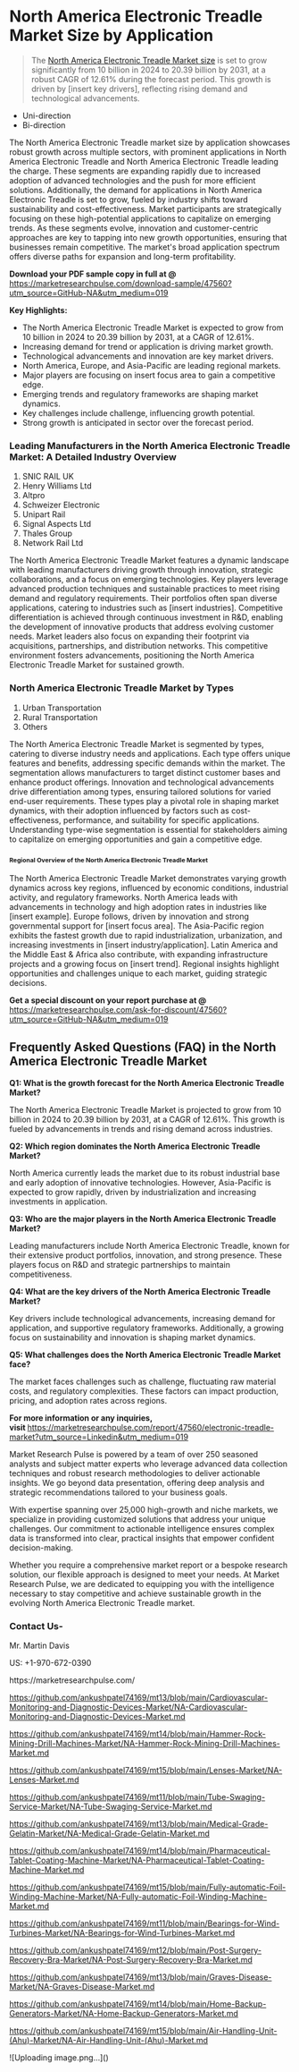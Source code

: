 <h1>North America Electronic Treadle Market&nbsp;Size by Application</h1><blockquote><p>The <a href="https://marketresearchpulse.com/download-sample/47560?utm_source=GitHub-NA&amp;utm_medium=019">North America Electronic Treadle Market size</a> is set to grow significantly from 10 billion in 2024 to 20.39 billion by 2031, at a robust CAGR of 12.61% during the forecast period. This growth is driven by [insert key drivers], reflecting rising demand and technological advancements.</p></blockquote><ul><li>Uni-direction<li> Bi-direction</li></ul><p>The North America Electronic Treadle market size by application showcases robust growth across multiple sectors, with prominent applications in North America Electronic Treadle and North America Electronic Treadle leading the charge. These segments are expanding rapidly due to increased adoption of advanced technologies and the push for more efficient solutions. Additionally, the demand for applications in North America Electronic Treadle is set to grow, fueled by industry shifts toward sustainability and cost-effectiveness. Market participants are strategically focusing on these high-potential applications to capitalize on emerging trends. As these segments evolve, innovation and customer-centric approaches are key to tapping into new growth opportunities, ensuring that businesses remain competitive. The market's broad application spectrum offers diverse paths for expansion and long-term profitability.</p><p><strong>Download your PDF sample copy in full at @ </strong><a href="https://marketresearchpulse.com/download-sample/47560?utm_source=GitHub-NA&amp;utm_medium=019">https://marketresearchpulse.com/download-sample/47560?utm_source=GitHub-NA&amp;utm_medium=019</a></p><p><strong>Key Highlights: </strong></p><ul><li>The North America Electronic Treadle Market is expected to grow from 10 billion in 2024 to 20.39 billion by 2031, at a CAGR of 12.61%.</li><li>Increasing demand for trend or application is driving market growth.</li><li>Technological advancements and innovation are key market drivers.</li><li>North America, Europe, and Asia-Pacific are leading regional markets.</li><li>Major players are focusing on insert focus area to gain a competitive edge.</li><li>Emerging trends and regulatory frameworks are shaping market dynamics.</li><li>Key challenges include challenge, influencing growth potential.</li><li>Strong growth is anticipated in sector over the forecast period.</li></ul><h3>Leading Manufacturers in the North America Electronic Treadle Market: A Detailed Industry Overview</h3><ol><li>SNIC RAIL UK</li><li>Henry Williams Ltd</li><li>Altpro</li><li>Schweizer Electronic</li><li>Unipart Rail</li><li>Signal Aspects Ltd</li><li>Thales Group</li><li>Network Rail Ltd</li></ol><div class="flex max-w-full flex-col flex-grow"><div class="min-h-8 text-message flex w-full flex-col items-end gap-2 whitespace-normal break-words [.text-message+&amp;]:mt-5" dir="auto" data-message-author-role="assistant" data-message-id="fd8432e4-4910-450d-b182-61b7bfb0a01f" data-message-model-slug="gpt-4o"><div class="flex w-full flex-col gap-1 empty:hidden first:pt-[3px]"><div class="markdown prose w-full break-words dark:prose-invert light"><p>The North America Electronic Treadle Market features a dynamic landscape with leading manufacturers driving growth through innovation, strategic collaborations, and a focus on emerging technologies. Key players leverage advanced production techniques and sustainable practices to meet rising demand and regulatory requirements. Their portfolios often span diverse applications, catering to industries such as [insert industries]. Competitive differentiation is achieved through continuous investment in R&amp;D, enabling the development of innovative products that address evolving customer needs. Market leaders also focus on expanding their footprint via acquisitions, partnerships, and distribution networks. This competitive environment fosters advancements, positioning the North America Electronic Treadle Market for sustained growth.</p></div></div></div></div><h3>North America Electronic Treadle Market by Types</h3><ol><li>Urban Transportation<li> Rural Transportation<li> Others</li></ol><div class="flex max-w-full flex-col flex-grow"><div class="min-h-8 text-message flex w-full flex-col items-end gap-2 whitespace-normal break-words [.text-message+&amp;]:mt-5" dir="auto" data-message-author-role="assistant" data-message-id="084470be-0bb7-4664-bddf-5156b4f41249" data-message-model-slug="gpt-4o-mini"><div class="flex w-full flex-col gap-1 empty:hidden first:pt-[3px]"><div class="markdown prose w-full break-words dark:prose-invert light"><p>The North America Electronic Treadle Market is segmented by types, catering to diverse industry needs and applications. Each type offers unique features and benefits, addressing specific demands within the market. The segmentation allows manufacturers to target distinct customer bases and enhance product offerings. Innovation and technological advancements drive differentiation among types, ensuring tailored solutions for varied end-user requirements. These types play a pivotal role in shaping market dynamics, with their adoption influenced by factors such as cost-effectiveness, performance, and suitability for specific applications. Understanding type-wise segmentation is essential for stakeholders aiming to capitalize on emerging opportunities and gain a competitive edge.</p></div></div></div></div><h3><span style="font-size: 11px;">Regional Overview of the North America Electronic Treadle Market</span></h3><div class="flex max-w-full flex-col flex-grow"><div class="min-h-8 text-message flex w-full flex-col items-end gap-2 whitespace-normal break-words [.text-message+&amp;]:mt-5" dir="auto" data-message-author-role="assistant" data-message-id="e9038762-ce64-4e30-91c9-9bd413514231" data-message-model-slug="gpt-4o-mini"><div class="flex w-full flex-col gap-1 empty:hidden first:pt-[3px]"><div class="markdown prose w-full break-words dark:prose-invert light"><p>The North America Electronic Treadle Market demonstrates varying growth dynamics across key regions, influenced by economic conditions, industrial activity, and regulatory frameworks. North America leads with advancements in technology and high adoption rates in industries like [insert example]. Europe follows, driven by innovation and strong governmental support for [insert focus area]. The Asia-Pacific region exhibits the fastest growth due to rapid industrialization, urbanization, and increasing investments in [insert industry/application]. Latin America and the Middle East &amp; Africa also contribute, with expanding infrastructure projects and a growing focus on [insert trend]. Regional insights highlight opportunities and challenges unique to each market, guiding strategic decisions.</p></div></div></div></div><p><strong>Get a special discount on your report purchase at @ </strong><a href="https://marketresearchpulse.com/ask-for-discount/47560?utm_source=GitHub-NA&amp;utm_medium=019">https://marketresearchpulse.com/ask-for-discount/47560?utm_source=GitHub-NA&amp;utm_medium=019</a></p><h2>Frequently Asked Questions (FAQ) in the North America Electronic Treadle Market</h2><p><strong>Q1: What is the growth forecast for the North America Electronic Treadle Market?</strong></p><p>The North America Electronic Treadle Market is projected to grow from 10 billion in 2024 to 20.39 billion by 2031, at a CAGR of 12.61%. This growth is fueled by advancements in trends and rising demand across industries.</p><p><strong>Q2: Which region dominates the North America Electronic Treadle Market?</strong></p><p>North America currently leads the market due to its robust industrial base and early adoption of innovative technologies. However, Asia-Pacific is expected to grow rapidly, driven by industrialization and increasing investments in application.</p><p><strong>Q3: Who are the major players in the North America Electronic Treadle Market?</strong></p><p>Leading manufacturers include North America Electronic Treadle, known for their extensive product portfolios, innovation, and strong presence. These players focus on R&amp;D and strategic partnerships to maintain competitiveness.</p><p><strong>Q4: What are the key drivers of the North America Electronic Treadle Market?</strong></p><p>Key drivers include technological advancements, increasing demand for application, and supportive regulatory frameworks. Additionally, a growing focus on sustainability and innovation is shaping market dynamics.</p><p><strong>Q5: What challenges does the North America Electronic Treadle Market face?</strong></p><p>The market faces challenges such as challenge, fluctuating raw material costs, and regulatory complexities. These factors can impact production, pricing, and adoption rates across regions.</p><p><strong>For more information or any inquiries, visit&nbsp;</strong><a href="https://marketresearchpulse.com/report/47560/electronic-treadle-market?utm_source=Linkedin&utm_medium=019">https://marketresearchpulse.com/report/47560/electronic-treadle-market?utm_source=Linkedin&utm_medium=019</a></p><p>Market Research Pulse is powered by a team of over 250 seasoned analysts and subject matter experts who leverage advanced data collection techniques and robust research methodologies to deliver actionable insights. We go beyond data presentation, offering deep analysis and strategic recommendations tailored to your business goals.</p><p>With expertise spanning over 25,000 high-growth and niche markets, we specialize in providing customized solutions that address your unique challenges. Our commitment to actionable intelligence ensures complex data is transformed into clear, practical insights that empower confident decision-making.</p><p>Whether you require a comprehensive market report or a bespoke research solution, our flexible approach is designed to meet your needs. At Market Research Pulse, we are dedicated to equipping you with the intelligence necessary to stay competitive and achieve sustainable growth in the evolving North America Electronic Treadle market.</p><h3><strong>Contact Us-</strong></h3><p>Mr. Martin Davis</p><p>US: +1-970-672-0390</p><p>https://marketresearchpulse.com/</p><p><a href="https://github.com/ankushpatel74169/mt13/blob/main/Cardiovascular-Monitoring-and-Diagnostic-Devices-Market/NA-Cardiovascular-Monitoring-and-Diagnostic-Devices-Market.md">https://github.com/ankushpatel74169/mt13/blob/main/Cardiovascular-Monitoring-and-Diagnostic-Devices-Market/NA-Cardiovascular-Monitoring-and-Diagnostic-Devices-Market.md</a></p><p><a href="https://github.com/ankushpatel74169/mt14/blob/main/Hammer-Rock-Mining-Drill-Machines-Market/NA-Hammer-Rock-Mining-Drill-Machines-Market.md">https://github.com/ankushpatel74169/mt14/blob/main/Hammer-Rock-Mining-Drill-Machines-Market/NA-Hammer-Rock-Mining-Drill-Machines-Market.md</a></p><p><a href="https://github.com/ankushpatel74169/mt15/blob/main/Lenses-Market/NA-Lenses-Market.md">https://github.com/ankushpatel74169/mt15/blob/main/Lenses-Market/NA-Lenses-Market.md</a></p><p><a href="https://github.com/ankushpatel74169/mt11/blob/main/Tube-Swaging-Service-Market/NA-Tube-Swaging-Service-Market.md">https://github.com/ankushpatel74169/mt11/blob/main/Tube-Swaging-Service-Market/NA-Tube-Swaging-Service-Market.md</a></p><p><a href="https://github.com/ankushpatel74169/mt13/blob/main/Medical-Grade-Gelatin-Market/NA-Medical-Grade-Gelatin-Market.md">https://github.com/ankushpatel74169/mt13/blob/main/Medical-Grade-Gelatin-Market/NA-Medical-Grade-Gelatin-Market.md</a></p><p><a href="https://github.com/ankushpatel74169/mt14/blob/main/Pharmaceutical-Tablet-Coating-Machine-Market/NA-Pharmaceutical-Tablet-Coating-Machine-Market.md">https://github.com/ankushpatel74169/mt14/blob/main/Pharmaceutical-Tablet-Coating-Machine-Market/NA-Pharmaceutical-Tablet-Coating-Machine-Market.md</a></p><p><a href="https://github.com/ankushpatel74169/mt15/blob/main/Fully-automatic-Foil-Winding-Machine-Market/NA-Fully-automatic-Foil-Winding-Machine-Market.md">https://github.com/ankushpatel74169/mt15/blob/main/Fully-automatic-Foil-Winding-Machine-Market/NA-Fully-automatic-Foil-Winding-Machine-Market.md</a></p><p><a href="https://github.com/ankushpatel74169/mt11/blob/main/Bearings-for-Wind-Turbines-Market/NA-Bearings-for-Wind-Turbines-Market.md">https://github.com/ankushpatel74169/mt11/blob/main/Bearings-for-Wind-Turbines-Market/NA-Bearings-for-Wind-Turbines-Market.md</a></p><p><a href="https://github.com/ankushpatel74169/mt12/blob/main/Post-Surgery-Recovery-Bra-Market/NA-Post-Surgery-Recovery-Bra-Market.md">https://github.com/ankushpatel74169/mt12/blob/main/Post-Surgery-Recovery-Bra-Market/NA-Post-Surgery-Recovery-Bra-Market.md</a></p><p><a href="https://github.com/ankushpatel74169/mt13/blob/main/Graves-Disease-Market/NA-Graves-Disease-Market.md">https://github.com/ankushpatel74169/mt13/blob/main/Graves-Disease-Market/NA-Graves-Disease-Market.md</a></p><p><a href="https://github.com/ankushpatel74169/mt14/blob/main/Home-Backup-Generators-Market/NA-Home-Backup-Generators-Market.md">https://github.com/ankushpatel74169/mt14/blob/main/Home-Backup-Generators-Market/NA-Home-Backup-Generators-Market.md</a></p><p><a href="https://github.com/ankushpatel74169/mt15/blob/main/Air-Handling-Unit-(Ahu)-Market/NA-Air-Handling-Unit-(Ahu)-Market.md">https://github.com/ankushpatel74169/mt15/blob/main/Air-Handling-Unit-(Ahu)-Market/NA-Air-Handling-Unit-(Ahu)-Market.md</a></p>
![Uploading image.png…]()
